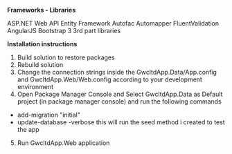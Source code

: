 **Frameworks - Libraries**

ASP.NET Web API
Entity Framework
Autofac
Automapper
FluentValidation
AngularJS
Bootstrap 3
3rd part libraries


**Installation instructions**

 1. Build solution to restore packages
 2. Rebuild solution
 3. Change the connection strings inside the GwcltdApp.Data/App.config and   GwcltdApp.Web/Web.config according to your development environment
 4. Open Package Manager Console and
   Select GwcltdApp.Data as Default project (in package manager console) and run the following   commands
   
   * add-migration "initial"
   * update-database -verbose  this will run the seed method i created to test the app
   
5. Run GwcltdApp.Web application